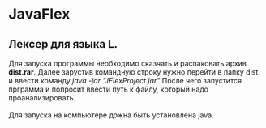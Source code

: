 # JavaFlex
<h2>Лексер для языка L.</h2>
Для запуска программы необходимо сказчать и распаковать архив <b>dist.rar</b>.
Далее зарустив командную строку нужно перейти в папку dist и ввести команду<i> java -jar "JFlexProject.jar"</i>
После чего запустится прграмма и попросит ввести путь к файлу, который надо проанализировать.
<br><br>
Для запуска на компьютере дожна быть установлена java.


